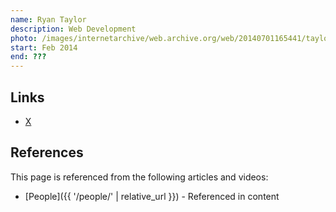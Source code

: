 ```yaml
---
name: Ryan Taylor
description: Web Development
photo: /images/internetarchive/web.archive.org/web/20140701165441/taylor-ryan.jpg
start: Feb 2014
end: ???
---
```


## Links
- [X](https://twitter.com/AdjyLeak)

## References

This page is referenced from the following articles and videos:

- [People]({{ '/people/' | relative_url }}) - Referenced in content